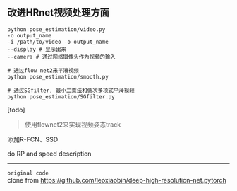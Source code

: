 ## 改进HRnet视频处理方面
```
python pose_estimation/video.py
-o output_name
-i /path/to/video -o output_name
--display # 显示出来
--camera # 通过网络摄像头作为视频的输入

```

```
# 通过flow net2来平滑视频
python pose_estimation/smooth.py

# 通过SGfilter, 最小二乘法和低次多项式平滑视频  
python pose_estimation/SGfilter.py

```  

[todo]    
 > 使用flownet2来实现视频姿态track

  添加R-FCN、SSD  

  do RP and speed description



---


`original code`   
clone from https://github.com/leoxiaobin/deep-high-resolution-net.pytorch 
